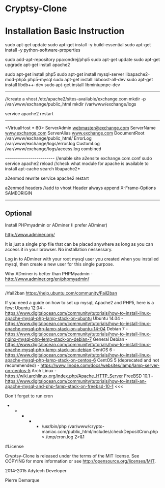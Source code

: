 # Cryptsy-Clone



# Installation Basic Instruction

sudo apt-get update
sudo apt-get install -y build-essential
sudo apt-get install -y python-software-properties


sudo add-apt-repository ppa:ondrej/php5
sudo apt-get update
sudo apt-get upgrade
apt-get install apache2

sudo apt-get install php5
sudo apt-get install mysql-server libapache2-mod-php5 php5-mysql
sudo apt-get install libboost-all-dev
sudo apt-get install libdb++-dev
sudo apt-get install libminiupnpc-dev

-------------


//create a vhost
/etc/apache2/sites-available/exchange.com
mkdir -p /var/www/exchange/public_html
mkdir /var/www/exchange/logs

service apache2 restart

--------------------
<VirtualHost *:80>
     ServerAdmin webmaster@exchange.com
     ServerName www.exchange.com
     ServerAlias www.exchange.com
     DocumentRoot /var/www/exchange/public_html/
     ErrorLog /var/www/exchange/logs/error.log
     CustomLog /var/www/exchange/logs/access.log combined

</VirtualHost>
-------------------------
//enable site
a2ensite exchange.com.conf
sudo service apache2 reload
//check what module for apache is available to install
apt-cache search libapache2*


a2enmod rewrite
service apache2 restart

a2enmod headers
//add to vhost
Header always append X-Frame-Options SAMEORIGIN

-------------------------------------
## Optional

Install PHPmyadmin or ADminer (I prefer ADminer)

http://www.adminer.org/

It is just a single php file that can be placed anywhere as long as you can access it in your browser. No installation nessessary.

Log in to ADminer with your root mysql user you created when you installed mysql, then create a new user for this single purpose.

Why ADminer is better than PHPMyadmin - http://www.adminer.org/en/phpmyadmin/

----------------------------------------------------------
//fail2ban
https://help.ubuntu.com/community/Fail2ban
>>>
If you need a guide on how to set up mysql, Apache2 and PHP5, here is a few:
Ubuntu 12.04 - https://www.digitalocean.com/community/tutorials/how-to-install-linux-apache-mysql-php-lamp-stack-on-ubuntu
Ubuntu 14.04 - https://www.digitalocean.com/community/tutorials/how-to-install-linux-apache-mysql-php-lamp-stack-on-ubuntu-14-04
Debian 7 - https://www.digitalocean.com/community/tutorials/how-to-install-linux-nginx-mysql-php-lemp-stack-on-debian-7
General Debian - https://www.digitalocean.com/community/tutorials/how-to-install-linux-apache-mysql-php-lamp-stack-on-debian
CentOS 6 - https://www.digitalocean.com/community/tutorials/how-to-install-linux-apache-mysql-php-lamp-stack-on-centos-6
CentOS 5 (deprecated and not recommended) - https://www.linode.com/docs/websites/lamp/lamp-server-on-centos-5
Arch Linux - https://wiki.archlinux.org/index.php/Apache_HTTP_Server
FreeBSD 10.1 - https://www.digitalocean.com/community/tutorials/how-to-install-an-apache-mysql-and-php-famp-stack-on-freebsd-10-1
<<<



Don't forget to run cron
* * * * * /usr/bin/php /var/www/crypto-maniac.com/public_html/includes/checkDepositCron.php > /tmp/cron.log 2>&1

#License

Cryptsy-Clone is released under the terms of the MIT license. See COPYING for more information or see http://opensource.org/licenses/MIT.


2014-2015 Adytech Developer

Pierre Demarque
